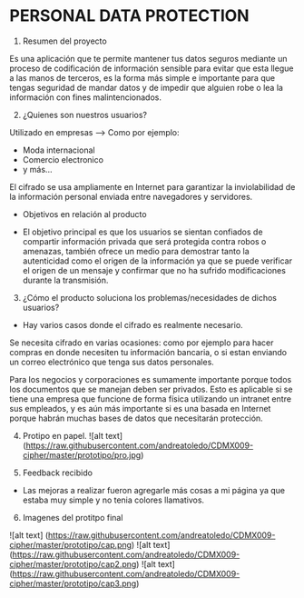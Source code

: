 # PERSONAL DATA PROTECTION

 1. Resumen del proyecto
 
 Es una aplicación que te permite mantener tus datos seguros mediante un proceso de codificación de información sensible para evitar que esta llegue a las manos de terceros, es la forma más simple e importante para que tengas seguridad de mandar datos y de impedir que alguien robe o lea la información con fines malintencionados.

 2. ¿Quienes son nuestros usuarios?

 Utilizado en empresas --> 
 Como por ejemplo:
 * Moda internacional
 * Comercio electronico 
 * y más...

 El cifrado se usa ampliamente en Internet para garantizar la inviolabilidad de la información personal enviada entre navegadores y servidores. 
 
 * Objetivos en relación al producto

 - El objetivo principal es que los usuarios se sientan confiados de compartir información privada que será protegida contra robos o amenazas, también ofrece un medio para demostrar tanto la autenticidad como el origen de la información ya que se puede verificar el origen de un mensaje y confirmar que no ha sufrido modificaciones durante la transmisión.
 

 3. ¿Cómo el producto soluciona los problemas/necesidades de dichos usuarios?
  
  - Hay varios casos donde el cifrado es realmente necesario. 

 Se necesita cifrado en varias ocasiones: como por ejemplo para hacer compras en donde necesiten tu información bancaria, o si estan enviando un correo electrónico que tenga sus datos personales.

 Para los negocios y corporaciones es sumamente importante porque todos los documentos que se manejan deben ser privados. Esto es aplicable si se tiene una empresa que funcione de forma física utilizando un intranet entre sus empleados, y es aún más importante si es una basada en Internet porque habrán muchas bases de datos que necesitarán protección.


 4. Protipo en papel.
 ![alt text] (https://raw.githubusercontent.com/andreatoledo/CDMX009-cipher/master/prototipo/pro.jpg)

 5. Feedback recibido
 
 - Las mejoras a realizar fueron agregarle más cosas a mi página ya que estaba muy simple y no tenia colores llamativos.

 6. Imagenes del protitpo final
 
![alt text] (https://raw.githubusercontent.com/andreatoledo/CDMX009-cipher/master/prototipo/cap.png)
![alt text] (https://raw.githubusercontent.com/andreatoledo/CDMX009-cipher/master/prototipo/cap2.png)
![alt text] (https://raw.githubusercontent.com/andreatoledo/CDMX009-cipher/master/prototipo/cap3.png)


